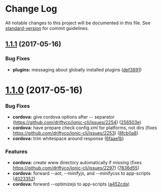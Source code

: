 # Change Log

All notable changes to this project will be documented in this file.
See [standard-version](https://github.com/conventional-changelog/standard-version) for commit guidelines.

<a name="1.1.1"></a>
## [1.1.1](https://github.com/driftyco/ionic-cli/compare/@ionic/cli-plugin-cordova@1.1.0...@ionic/cli-plugin-cordova@1.1.1) (2017-05-16)


### Bug Fixes

* **plugins:** messaging about globally installed plugins ([def3891](https://github.com/driftyco/ionic-cli/commit/def3891))




<a name="1.1.0"></a>
# [1.1.0](https://github.com/driftyco/ionic-cli/compare/@ionic/cli-plugin-cordova@1.0.0...@ionic/cli-plugin-cordova@1.1.0) (2017-05-16)


### Bug Fixes

* **cordova:** give cordova options after -- separator (https://github.com/driftyco/ionic-cli/issues/2254) ([256503e](https://github.com/driftyco/ionic-cli/commit/256503e))
* **cordova:** have prepare check config.xml for platforms, not dirs (fixes https://github.com/driftyco/ionic-cli/issues/2253) ([8fcb0a8](https://github.com/driftyco/ionic-cli/commit/8fcb0a8))
* **cordova:** trim whitespace around response ([6faae1b](https://github.com/driftyco/ionic-cli/commit/6faae1b))


### Features

* **cordova:** create www directory automatically if missing (fixes https://github.com/driftyco/ionic-cli/issues/2297) ([7836d55](https://github.com/driftyco/ionic-cli/commit/7836d55))
* **cordova:** forward --aot, --minifyjs, and --minifycss to app-scripts ([4023352](https://github.com/driftyco/ionic-cli/commit/4023352))
* **cordova:** forward --optimizejs to app-scripts ([a452cda](https://github.com/driftyco/ionic-cli/commit/a452cda))
